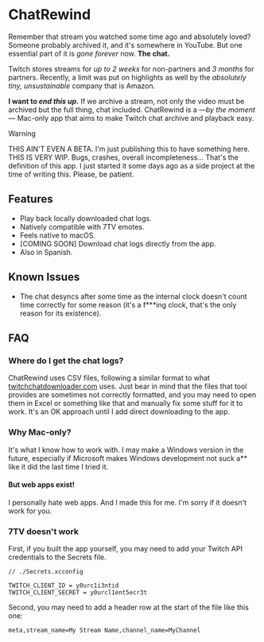 # ChatRewind

Remember that stream you watched some time ago and absolutely loved? Someone probably archived it, and it's somewhere in YouTube. But one essential part of it is *gone forever* now. **The chat.**

Twitch stores streams for *up to 2 weeks* for non-partners and *3 months* for partners. Recently, a limit was put on highlights as well by the *absolutely tiny, unsustainable* company that is Amazon.

**I want to _end this up_.** If we archive a stream, not only the video must be archived but the full thing, chat included. ChatRewind is a _—by the moment—_ Mac-only app that aims to make Twitch chat archive and playback easy.

> [!WARNING]
> THIS AIN'T EVEN A BETA. I'm just publishing this to have something here. THIS IS VERY WIP. Bugs, crashes, overall incompleteness… That's the definition of this app. I just started it some days ago as a side project at the time of writing this. Please, be patient.

## Features

* Play back locally downloaded chat logs.
* Natively compatible with 7TV emotes.
* Feels native to macOS.
* [COMING SOON] Download chat logs directly from the app.
* Also in Spanish.

## Known Issues

* The chat desyncs after some time as the internal clock doesn't count time correctly for some reason (it's a f\*\*\*ing clock, that's the only reason for its existence).

## FAQ

### Where do I get the chat logs?

ChatRewind uses CSV files, following a similar format to what [twitchchatdownloader.com](https://www.twitchchatdownloader.com) uses. Just bear in mind that the files that tool provides are sometimes not correctly formatted, and you may need to open them in Excel or something like that and manually fix some stuff for it to work. It's an OK approach until I add direct downloading to the app.

### Why Mac-only?

It's what I know how to work with. I may make a Windows version in the future, especially if Microsoft makes Windows development not suck a\*\* like it did the last time I tried it.

#### But web apps exist!

I personally hate web apps. And I made this for me. I'm sorry if it doesn't work for you.

### 7TV doesn't work

First, if you built the app yourself, you may need to add your Twitch API credentials to the Secrets file.

```
// ./Secrets.xcconfig

TWITCH_CLIENT_ID = y0urc1i3ntid
TWITCH_CLIENT_SECRET = y0urcl1ent5ecr3t
```

Second, you may need to add a header row at the start of the file like this one:

```
meta,stream_name=My Stream Name,channel_name=MyChannel
```
